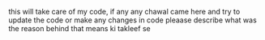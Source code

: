 this will take care of my code,
if any any chawal came here and try to update the code or make any changes in code pleaase describe what was the reason behind that means ki takleef se
